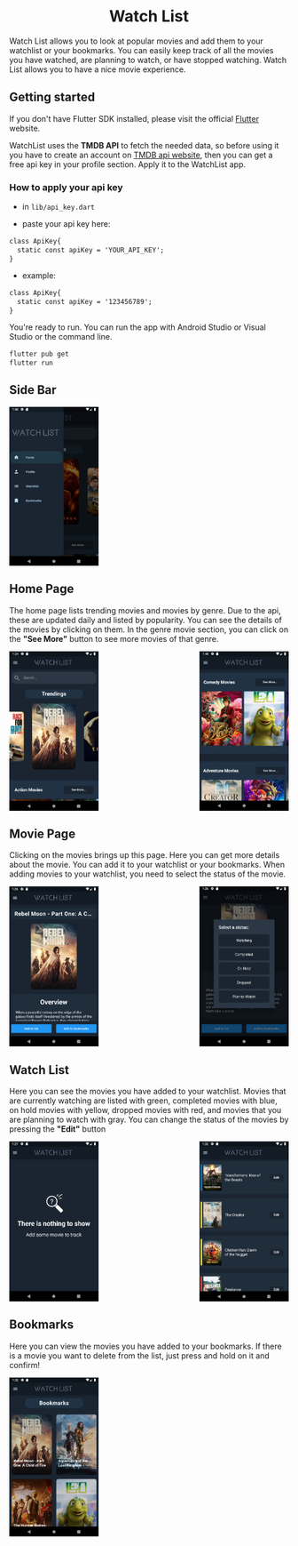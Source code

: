<p align="center">
<h1 align="center">Watch List</h1>
<p align="left">
Watch List allows you to look at popular movies and add them to your watchlist or your bookmarks. You can easily keep track of all the movies you have watched, are planning to watch, or have stopped watching. Watch List allows you to have a nice movie experience.
</p></p>

## Getting started
If you don't have Flutter SDK installed, please visit the official [Flutter](https://docs.flutter.dev/get-started/install) website.

WatchList uses the <b>TMDB API</b> to fetch the needed data, so before using it you have to create an account on [TMDB api website](https://www.themoviedb.org/), then you can get a free api key in your profile section. Apply it to the WatchList app.

### How to apply your api key

- in `lib/api_key.dart`

- paste your api key here:
```
class ApiKey{
  static const apiKey = 'YOUR_API_KEY';
}
```
- example:
```
class ApiKey{
  static const apiKey = '123456789';
}
```

You're ready to run. You can run the app with Android Studio or Visual Studio or the command line.
```
flutter pub get
flutter run
```

## Side Bar

<div align="center" style="width:100%;display:flex;justify-content:space-between;">
<img width="32%" src="https://github.com/ekinutkuu/WatchList/blob/master/screenshots/sideBar.png" align="center" alt="screenshot" />
</div>

## Home Page

The home page lists trending movies and movies by genre. Due to the api, these are updated daily and listed by popularity.
You can see the details of the movies by clicking on them.
In the genre movie section, you can click on the <b>"See More"</b> button to see more movies of that genre.


<div align="center" style="width:100%;display:flex;justify-content:space-between;">
<img width="32%" src="https://github.com/ekinutkuu/WatchList/blob/master/screenshots/home1.png" align="center" alt="screenshot" />
<img width="32%" src="https://github.com/ekinutkuu/WatchList/blob/master/screenshots/home2.png" align="center" alt="screenshot" />
</div>

## Movie Page

Clicking on the movies brings up this page. Here you can get more details about the movie. You can add it to your watchlist or your bookmarks.
When adding movies to your watchlist, you need to select the status of the movie.


<div align="center" style="width:100%;display:flex;justify-content:space-between;">
<img width="32%" src="https://github.com/ekinutkuu/WatchList/blob/master/screenshots/moviePage1.png" align="center" alt="screenshot" />
<img width="32%" src="https://github.com/ekinutkuu/WatchList/blob/master/screenshots/moviePage2.png" align="center" alt="screenshot" />
</div>

## Watch List

Here you can see the movies you have added to your watchlist. Movies that are currently watching are listed with green, completed movies with blue, on hold movies with yellow, dropped movies with red, and movies that you are planning to watch with gray.
You can change the status of the movies by pressing the <b>"Edit"</b> button

<div align="center" style="width:100%;display:flex;justify-content:space-between;">
<img width="32%" src="https://github.com/ekinutkuu/WatchList/blob/master/screenshots/watchList2.png" align="center" alt="screenshot" />
<img width="32%" src="https://github.com/ekinutkuu/WatchList/blob/master/screenshots/watchList1.png" align="center" alt="screenshot" />
</div>

## Bookmarks

Here you can view the movies you have added to your bookmarks. If there is a movie you want to delete from the list, just press and hold on it and confirm!

<div align="center" style="width:100%;display:flex;justify-content:space-between;">
<img width="32%" src="https://github.com/ekinutkuu/WatchList/blob/master/screenshots/bookmarks1.png" align="center" alt="screenshot" />
</div>